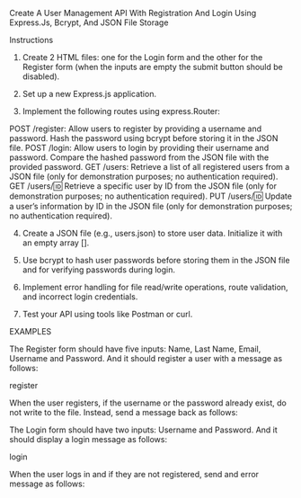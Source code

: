 Create A User Management API With Registration And Login Using Express.Js, Bcrypt, And JSON File Storage


Instructions
1. Create 2 HTML files: one for the Login form and the other for the Register form (when the inputs are empty the submit button should be disabled).


2. Set up a new Express.js application.


3. Implement the following routes using express.Router:

POST /register: Allow users to register by providing a username and password. Hash the password using bcrypt before storing it in the JSON file.
POST /login: Allow users to login by providing their username and password. Compare the hashed password from the JSON file with the provided password.
GET /users: Retrieve a list of all registered users from a JSON file (only for demonstration purposes; no authentication required).
GET /users/:id: Retrieve a specific user by ID from the JSON file (only for demonstration purposes; no authentication required).
PUT /users/:id: Update a user’s information by ID in the JSON file (only for demonstration purposes; no authentication required).

4. Create a JSON file (e.g., users.json) to store user data. Initialize it with an empty array [].


5. Use bcrypt to hash user passwords before storing them in the JSON file and for verifying passwords during login.


6. Implement error handling for file read/write operations, route validation, and incorrect login credentials.


7. Test your API using tools like Postman or curl.


EXAMPLES

The Register form should have five inputs: Name, Last Name, Email, Username and Password. And it should register a user with a message as follows:


register

When the user registers, if the username or the password already exist, do not write to the file. Instead, send a message back as follows:


The Login form should have two inputs: Username and Password. And it should display a login message as follows:


login

When the user logs in and if they are not registered, send and error message as follows:



